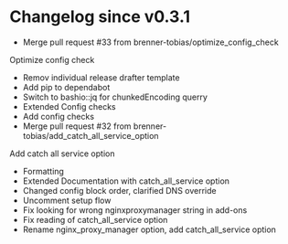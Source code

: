 # Changelog since v0.3.1
- Merge pull request #33 from brenner-tobias/optimize_config_check

Optimize config check 
- Remov individual release drafter template 
- Add pip to dependabot 
- Switch to bashio::jq for chunkedEncoding querry 
- Extended Config checks 
- Add config checks 
- Merge pull request #32 from brenner-tobias/add_catch_all_service_option

Add catch all service option 
- Formatting 
- Extended Documentation with catch_all_service option 
- Changed config block order, clarified DNS override 
- Uncomment setup flow 
- Fix looking for wrong nginxproxymanager string in add-ons 
- Fix reading of catch_all_service option 
- Rename nginx_proxy_manager option, add catch_all_service option 
